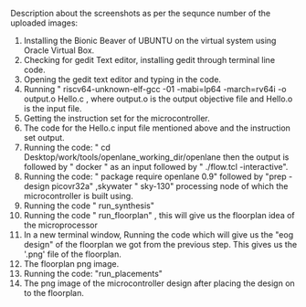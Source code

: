 Description about the screenshots as per the sequnce number of the uploaded images:
1. Installing the Bionic Beaver of UBUNTU on the virtual system using Oracle Virtual Box.
2. Checking for gedit Text editor, installing gedit through terminal line code.
3. Opening the gedit text editor and typing in the code.
4. Running " riscv64-unknown-elf-gcc -01 -mabi=lp64 -march=rv64i -o output.o Hello.c , where output.o is the output objective file and Hello.o is the input file.
5. Getting the instruction set for the microcontroller.
6. The code for the Hello.c input file mentioned above and the instruction set output.
7. Running the code: " cd Desktop/work/tools/openlane_working_dir/openlane then the output is followed by " docker " as an input followed by " ./flow.tcl -interactive".
8. Running the code: " package require openlane 0.9" followed by "prep -design picovr32a" ,skywater " sky-130" processing node of which the microcontroller is built using.
9. Running the code " run_synthesis"
10. Running the code " run_floorplan" , this will give us the floorplan idea of the microprocessor
11. In a new terminal window, Running the code which will give us the "eog design" of the floorplan we got from the previous step. This gives us the '.png' file of the floorplan.
12. The floorplan png image.
13. Running the code: "run_placements"
14. The png image of the microcontroller design after placing the design on to the floorplan.
    
